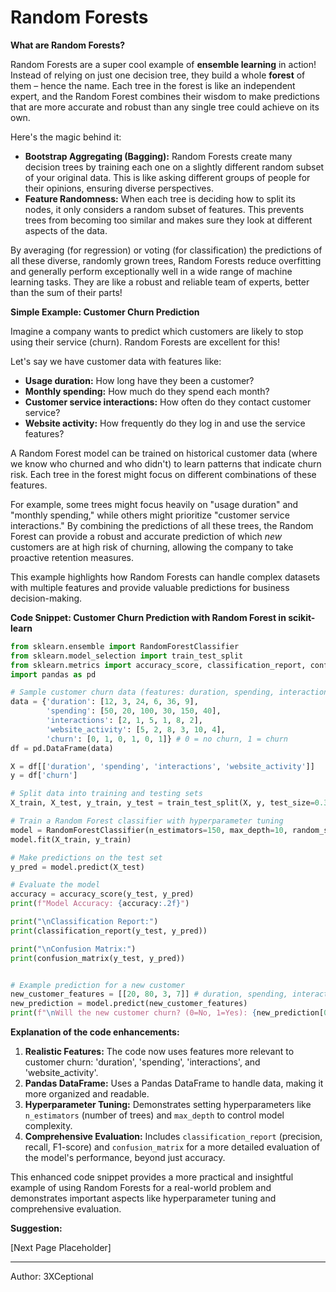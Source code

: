 # Random Forests

**What are Random Forests?**

Random Forests are a super cool example of **ensemble learning** in action!  Instead of relying on just one decision tree, they build a whole **forest** of them – hence the name.  Each tree in the forest is like an independent expert, and the Random Forest combines their wisdom to make predictions that are more accurate and robust than any single tree could achieve on its own.

Here's the magic behind it:

*   **Bootstrap Aggregating (Bagging):** Random Forests create many decision trees by training each one on a slightly different random subset of your original data. This is like asking different groups of people for their opinions, ensuring diverse perspectives.
*   **Feature Randomness:** When each tree is deciding how to split its nodes, it only considers a random subset of features. This prevents trees from becoming too similar and makes sure they look at different aspects of the data.

By averaging (for regression) or voting (for classification) the predictions of all these diverse, randomly grown trees, Random Forests reduce overfitting and generally perform exceptionally well in a wide range of machine learning tasks. They are like a robust and reliable team of experts, better than the sum of their parts!

**Simple Example: Customer Churn Prediction**

Imagine a company wants to predict which customers are likely to stop using their service (churn). Random Forests are excellent for this!

Let's say we have customer data with features like:

*   **Usage duration:** How long have they been a customer?
*   **Monthly spending:** How much do they spend each month?
*   **Customer service interactions:** How often do they contact customer service?
*   **Website activity:** How frequently do they log in and use the service features?

A Random Forest model can be trained on historical customer data (where we know who churned and who didn't) to learn patterns that indicate churn risk. Each tree in the forest might focus on different combinations of these features.

For example, some trees might focus heavily on "usage duration" and "monthly spending," while others might prioritize "customer service interactions." By combining the predictions of all these trees, the Random Forest can provide a robust and accurate prediction of which *new* customers are at high risk of churning, allowing the company to take proactive retention measures.

This example highlights how Random Forests can handle complex datasets with multiple features and provide valuable predictions for business decision-making.

**Code Snippet: Customer Churn Prediction with Random Forest in scikit-learn**

```python
from sklearn.ensemble import RandomForestClassifier
from sklearn.model_selection import train_test_split
from sklearn.metrics import accuracy_score, classification_report, confusion_matrix
import pandas as pd

# Sample customer churn data (features: duration, spending, interactions, website_activity)
data = {'duration': [12, 3, 24, 6, 36, 9],
        'spending': [50, 20, 100, 30, 150, 40],
        'interactions': [2, 1, 5, 1, 8, 2],
        'website_activity': [5, 2, 8, 3, 10, 4],
        'churn': [0, 1, 0, 1, 0, 1]} # 0 = no churn, 1 = churn
df = pd.DataFrame(data)

X = df[['duration', 'spending', 'interactions', 'website_activity']]
y = df['churn']

# Split data into training and testing sets
X_train, X_test, y_train, y_test = train_test_split(X, y, test_size=0.3, random_state=42)

# Train a Random Forest classifier with hyperparameter tuning
model = RandomForestClassifier(n_estimators=150, max_depth=10, random_state=42) # Tuned parameters
model.fit(X_train, y_train)

# Make predictions on the test set
y_pred = model.predict(X_test)

# Evaluate the model
accuracy = accuracy_score(y_test, y_pred)
print(f"Model Accuracy: {accuracy:.2f}")

print("\nClassification Report:")
print(classification_report(y_test, y_pred))

print("\nConfusion Matrix:")
print(confusion_matrix(y_test, y_pred))


# Example prediction for a new customer
new_customer_features = [[20, 80, 3, 7]] # duration, spending, interactions, website_activity
new_prediction = model.predict(new_customer_features)
print(f"\nWill the new customer churn? (0=No, 1=Yes): {new_prediction[0]}")
```

**Explanation of the code enhancements:**

1.  **Realistic Features:**  The code now uses features more relevant to customer churn: 'duration', 'spending', 'interactions', and 'website_activity'.
2.  **Pandas DataFrame:**  Uses a Pandas DataFrame to handle data, making it more organized and readable.
3.  **Hyperparameter Tuning:**  Demonstrates setting hyperparameters like `n_estimators` (number of trees) and `max_depth` to control model complexity.
4.  **Comprehensive Evaluation:**  Includes `classification_report` (precision, recall, F1-score) and `confusion_matrix` for a more detailed evaluation of the model's performance, beyond just accuracy.

This enhanced code snippet provides a more practical and insightful example of using Random Forests for a real-world problem and demonstrates important aspects like hyperparameter tuning and comprehensive evaluation.

**Suggestion:**

[Next Page Placeholder]

---

Author: 3XCeptional